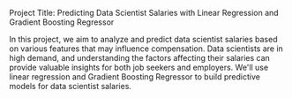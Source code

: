 Project Title: Predicting Data Scientist Salaries with Linear Regression and Gradient Boosting Regressor

In this project, we aim to analyze and predict data scientist salaries based on various features that may influence compensation. Data scientists are in high demand, and understanding the factors affecting their salaries can provide valuable insights for both job seekers and employers. We'll use linear regression and Gradient Boosting Regressor to build predictive models for data scientist salaries.

<!---
adem-maatallah/adem-maatallah is a ✨ special ✨ repository because its `README.md` (this file) appears on your GitHub profile.
You can click the Preview link to take a look at your changes.
--->

